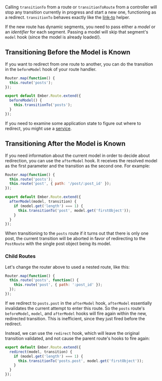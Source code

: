 Calling `transitionTo` from a route or `transitionToRoute` from a controller
will stop any transition currently in progress and start a new one, functioning
as a redirect. `transitionTo` behaves exactly like the [link-to](../../templates/links/) helper.

If the new route has dynamic segments, you need to pass either a _model_ or an _identifier_ for each segment.
Passing a model will skip that segment's `model` hook (since the model is
already loaded/).

## Transitioning Before the Model is Known

If you want to redirect from one route to another, you can do the transition in
the `beforeModel` hook of your route handler.

```javascript {data-filename=app/router.js}
Router.map(function() {
  this.route('posts');
});
```

```javascript {data-filename=app/routes/index.js}
export default Ember.Route.extend({
  beforeModel() {
    this.transitionTo('posts');
  }
});
```

If you need to examine some application state to figure out where to redirect,
you might use a [service](../../applications/services/).

## Transitioning After the Model is Known

If you need information about the current model in order to decide about
redirection, you can use the `afterModel` hook.
It receives the resolved model as the first parameter and the transition as
the second one. For example:

```javascript {data-filename=app/router.js}
Router.map(function() {
  this.route('posts');
  this.route('post', { path: '/post/:post_id' });
});
```

```javascript {data-filename=app/routes/posts.js}
export default Ember.Route.extend({
  afterModel(model, transition) {
    if (model.get('length') === 1) {
      this.transitionTo('post', model.get('firstObject'));
    }
  }
});
```

When transitioning to the `posts` route if it turns out that there is only one post,
the current transition will be aborted in favor of redirecting to the `PostRoute`
with the single post object being its model.

### Child Routes

Let's change the router above to used a nested route, like this:

```javascript {data-filename=app/router.js}
Router.map(function() {
  this.route('posts', function() {
    this.route('post', { path: ':post_id' });
  });
});
```

If we redirect to `posts.post` in the `afterModel` hook, `afterModel`
essentially invalidates the current attempt to enter this route. So the `posts`
route's `beforeModel`, `model`, and `afterModel` hooks will fire again within
the new, redirected transition. This is inefficient, since they just fired
before the redirect.

Instead, we can use the `redirect` hook, which will leave the original
transition validated, and not cause the parent route's hooks to fire again:

```javascript {data-filename=app/routes/posts.js}
export default Ember.Route.extend({
  redirect(model, transition) {
    if (model.get('length') === 1) {
      this.transitionTo('posts.post', model.get('firstObject'));
    }
  }
});
```
